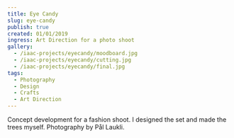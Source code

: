 ```yaml
---
title: Eye Candy
slug: eye-candy
publish: true
created: 01/01/2019
ingress: Art Direction for a photo shoot
gallery:
  - /iaac-projects/eyecandy/moodboard.jpg
  - /iaac-projects/eyecandy/cutting.jpg
  - /iaac-projects/eyecandy/final.jpg
tags:
  - Photography
  - Design
  - Crafts
  - Art Direction
---
```


Concept development for a fashion shoot. I designed the set and made the trees myself. Photography by Pål Laukli.
